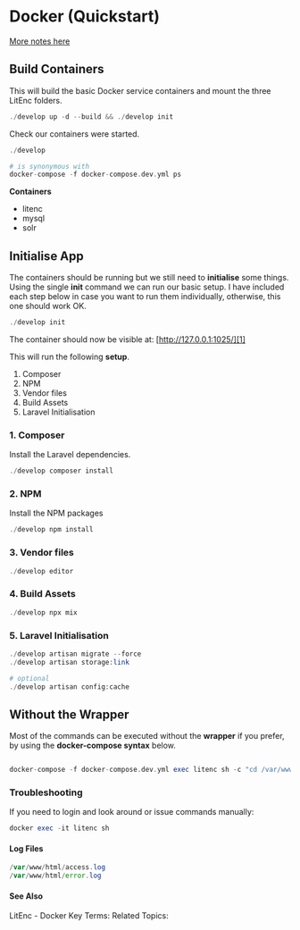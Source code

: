 # Docker (Quickstart)

[More notes here](https://app.heptabase.com/w/d9f492c25e2e7daf92d5c5ce582c8e288b90724ff9c48e805f2a1dc054fbca2e)

## Build Containers
This will build the basic Docker service containers and mount the three LitEnc folders. 
```php
./develop up -d --build && ./develop init
```

Check our containers were started.
```php
./develop

# is synonymous with
docker-compose -f docker-compose.dev.yml ps
```

**Containers**
- litenc
- mysql
- solr

## Initialise App
The containers should be running but we still need to **initialise** some things.
Using the single **init** command we can run our basic setup. 
I have included each step below in case you want to run them individually, otherwise, this one should work OK.
```php
./develop init
```

The container should now be visible at:
[http://127.0.0.1:1025/][1]

This will run the following **setup**.
1. Composer
2. NPM
3. Vendor files
4. Build Assets
5. Laravel Initialisation

### 1\. Composer
Install the Laravel dependencies.
```php
./develop composer install
```

### 2\. NPM
Install the NPM packages
```php
./develop npm install
```

### 3\. Vendor files
```php
./develop editor
```

### 4\. Build Assets
```php
./develop npx mix
```

### 5\. Laravel Initialisation
```php
./develop artisan migrate --force
./develop artisan storage:link

# optional
./develop artisan config:cache
```

## Without the Wrapper
Most of the commands can be executed without the **wrapper** if you prefer, by using the **docker-compose syntax** below.
```php

docker-compose -f docker-compose.dev.yml exec litenc sh -c "cd /var/www/html/le_enhanced && php artisan"
```

### Troubleshooting
If you need to login and look around or issue commands manually:
```php
docker exec -it litenc sh
```

#### Log Files
```php
/var/www/html/access.log
/var/www/html/error.log
```

#### See Also
LitEnc - Docker
Key Terms: 
Related Topics:

[1]:	http://127.0.0.1:1025